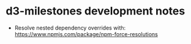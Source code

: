 # d3-milestones development notes

- Resolve nested dependency overrides with: https://www.npmjs.com/package/npm-force-resolutions
